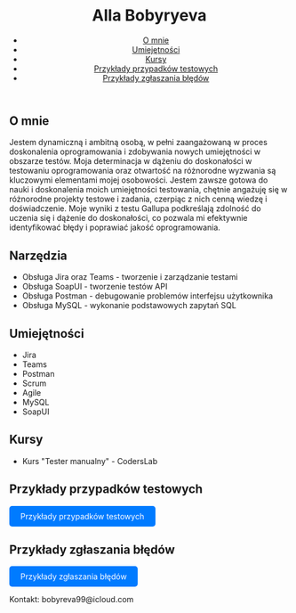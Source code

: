 <!DOCTYPE html>
<html lang="pl">
<head>
    <meta charset="UTF-8">
    <meta name="viewport" content="width=device-width, initial-scale=1.0">


</head>
<body>
    <header>
        <h1>Alla Bobyryeva</h1>
        <nav>
            <ul>
                <li><a href="#o_mnie">O mnie</a></li>
                <li><a href="#umiejetnosci">Umiejętności</a></li>
                <li><a href="#kurs">Kursy</a></li>
                <li><a href="#przypadki_testowe">Przykłady przypadków testowych</a></li>
                <li><a href="#zgloszenia_bledow">Przykłady zgłaszania błędów</a></li>
                <!-- Dodaj więcej linków do innych sekcji, jeśli potrzebujesz -->
            </ul>
        </nav>
    </header>
  <section id="o_mnie">
        <h2>O mnie</h2>
        <p>Jestem dynamiczną i ambitną osobą, w pełni zaangażowaną w proces doskonalenia oprogramowania i zdobywania nowych umiejętności  w obszarze testów. Moja determinacja w dążeniu do doskonałości  w testowaniu oprogramowania oraz otwartość na różnorodne wyzwania są kluczowymi elementami mojej osobowości. Jestem zawsze gotowa do nauki i doskonalenia moich umiejętności testowania, chętnie angażuję się w różnorodne projekty testowe i zadania, czerpiąc z nich cenną wiedzę  i doświadczenie.
Moje wyniki z testu Gallupa podkreślają zdolność do uczenia się i dążenie do doskonałości, co pozwala mi efektywnie identyfikować błędy  i poprawiać jakość oprogramowania.</p>
    </section>
    <section id="Narzędzia">
        <h2>Narzędzia</h2>
        <ul>
          <li>Obsługa Jira oraz Teams - tworzenie i zarządzanie testami</li>
          <li>Obsługa SoapUI - tworzenie testów API</li>
          <li>Obsługa Postman - debugowanie problemów interfejsu użytkownika</li>
          <li>Obsługa MySQL - wykonanie podstawowych zapytań SQL</li>
        </ul>
    </section>
    <section id="umiejetnosci">
        <h2>Umiejętności</h2>
        <ul>
            <li>Jira</li>
            <li>Teams</li>
            <li>Postman</li>
            <li>Scrum</li>
            <li>Agile</li>
            <li>MySQL</li>
            <li>SoapUI</li>
            <!-- Dodaj więcej umiejętności, jeśli potrzebujesz -->
        </ul>
    </section>
    <section id="kurs">
        <h2>Kursy</h2>
        <ul>
            <li>Kurs "Tester manualny" - CodersLab</li>
            <!-- Dodaj więcej kursów, jeśli potrzebujesz -->
        </ul>
    </section>
    <section id="przypadki_testowe">
        <h2>Przykłady przypadków testowych</h2>
        <!-- Tutaj możesz umieścić przykłady przypadków testowych -->
        <p>
<a href="https://github.com/AllaBobyryeva/Przypadki-testowe-strony-Allegro/blob/main/Przypadki%20testowe%20dla%20strony%20Allegro" style="display: inline-block; padding: 10px 20px; background-color: #007bff; color: #fff; border-radius: 5px; text-decoration: none;">Przykłady przypadków testowych</a></p>
    </section>
    <section id="zgloszenia_bledow">
        <h2>Przykłady zgłaszania błędów</h2>
        <!-- Tutaj możesz umieścić przykłady zgłaszania błędów -->
        <p><a href="https://github.com/AllaBobyryeva/Przypadki-testowe-strony-Allegro/blob/main/Przyk%C5%82ady%20zg%C5%82aszania%20b%C5%82%C4%99d%C3%B3w" style="display: inline-block; padding: 10px 20px; background-color: #007bff; color: #fff; border-radius: 5px; text-decoration: none;">Przykłady zgłaszania błędów</a>
</p>
    </section>
    <!-- Dodaj więcej sekcji, jeśli potrzebujesz -->
    <footer>
        <p>Kontakt: bobyreva99@icloud.com</p>
    </footer>
</body>
</html>
